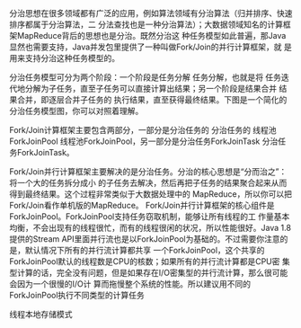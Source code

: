 分治思想在很多领域都有广泛的应用，例如算法领域有分治算法（归并排序、快速排序都属于分治算法，二 分法查找也是一种分治算法）；大数据领域知名的计算框架MapReduce背后的思想也是分治。既然分治这 种任务模型如此普遍，那Java显然也需要支持，Java并发包里提供了一种叫做Fork/Join的并行计算框架，就 是用来支持分治这种任务模型的。

分治任务模型可分为两个阶段：一个阶段是任务分解 任务分解，也就是将 任务迭代地分解为子任务，直至子任务可以直接计算出结果；另一个阶段是结果合并 结果合并，即逐层合并子任务的 执行结果，直至获得最终结果。下图是一个简化的分治任务模型图，你可以对照着理解。

Fork/Join计算框架主要包含两部分，一部分是分治任务的 分治任务的 线程池ForkJoinPool 线程池ForkJoinPool，另一部分是分治任务ForkJoinTask 分治任务ForkJoinTask。



Fork/Join并行计算框架主要解决的是分治任务。分治的核心思想是“分而治之”：将一个大的任务拆分成小 的子任务去解决，然后再把子任务的结果聚合起来从而得到最终结果。这个过程非常类似于大数据处理中的 MapReduce，所以你可以把Fork/Join看作单机版的MapReduce。
Fork/Join并行计算框架的核心组件是ForkJoinPool。ForkJoinPool支持任务窃取机制，能够让所有线程的工 作量基本均衡，不会出现有的线程很忙，而有的线程很闲的状况，所以性能很好。Java	1.8提供的Stream API里面并行流也是以ForkJoinPool为基础的。不过需要你注意的是，默认情况下所有的并行流计算都共享 一个ForkJoinPool，这个共享的ForkJoinPool默认的线程数是CPU的核数；如果所有的并行流计算都是CPU密 集型计算的话，完全没有问题，但是如果存在I/O密集型的并行流计算，那么很可能会因为一个很慢的I/O计 算而拖慢整个系统的性能。所以建议用不同的ForkJoinPool执行不同类型的计算任务 







线程本地存储模式